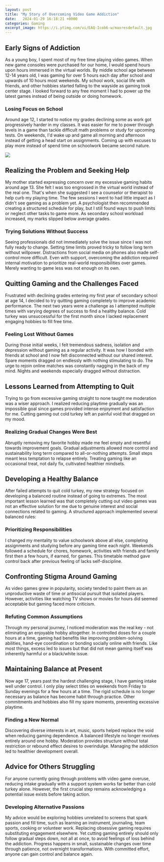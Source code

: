 ```yaml
---
layout: post
title: "My Story of Overcoming Video Game Addiction"
date:   2024-01-29 16:18:21 +0000
categories: Gaming
excerpt_image: https://i.ytimg.com/vi/EAQ-Icob6-w/maxresdefault.jpg
---
```


## Early Signs of Addiction 
As a young boy, I spent most of my free time playing video games. When new game consoles were purchased for our home, I would spend hours upon hours immersed in the virtual worlds. By middle school age between 12-14 years old, I was gaming for over 5 hours each day after school and upwards of 10 hours most weekends. My school work, social life with friends, and other hobbies started falling to the wayside as gaming took center stage. I looked forward to any free moment I had to power up the latest games instead of being outside or doing homework.
### Losing Focus on School 
Around age 12, I started to notice my grades declining some as work got progressively harder in my classes. It was easier for me to power through levels in a game than tackle difficult math problems or study for upcoming tests. On weekends, I'd wake up and game all morning and afternoon instead of getting a head start on assignments. Coming up with excuses to play more instead of spend time on schoolwork became second nature.

![](https://i.ytimg.com/vi/EAQ-Icob6-w/maxresdefault.jpg)
## Realizing the Problem and Seeking Help
My mother started expressing concern over my excessive gaming habits around age 13. She felt I was too engrossed in the virtual world instead of the real one. That's when she suggested I see a counselor or therapist to help curb my playing time. The few sessions I went to had little impact as I didn't see gaming as a problem yet. A psychologist then recommended creating a structured schedule for play, but I still found ways to push limits or neglect other tasks to game more. As secondary school workload increased, my marks slipped below average grades. 
### Trying Solutions Without Success
Seeing professionals did not immediately solve the issue since I was not fully ready to change. Setting time limits proved tricky to follow long term without willpower. Distractions from social media on phones also made self-control more difficult. Even with support, overcoming the addiction required internal motivation to prioritize real-world responsibilities over games. Merely wanting to game less was not enough on its own.
## Quitting Gaming and the Challenges Faced
Frustrated with declining grades entering my first year of secondary school at age 14, I decided to try quitting gaming completely to improve academic performance. The next two years were a challenge as I attempted multiple times with varying degrees of success to find a healthy balance. Cold turkey was unsuccessful for the first month since I lacked replacement engaging hobbies to fill free time. 
### Feeling Lost Without Games 
During those initial weeks, I felt tremendous sadness, isolation and depression without gaming as a regular activity. It was how I bonded with friends at school and I now felt disconnected without our shared interest. Spare moments dragged on endlessly with nothing stimulating to do. The urge to rejoin online matches was constantly nagging in the back of my mind. Nights and weekends especially dragged without distraction.
## Lessons Learned from Attempting to Quit
Trying to go from excessive gaming straight to none taught me moderation was a wiser approach. I realized reducing playtime gradually was an impossible goal since games provided intense enjoyment and satisfaction for me. Cutting gaming out cold turkey left an painful void that dragged on my mood.
### Realizing Gradual Changes Were Best 
Abruptly removing my favorite hobby made me feel empty and resentful towards improvement goals. Gradual adjustments allowed more control and sustainability long term compared to all-or-nothing attempts. Small steps meant less temptation to relapse entirely. Treating gaming like an occasional treat, not daily fix, cultivated healthier mindsets.
## Developing a Healthy Balance
After failed attempts to quit cold turkey, my new strategy focused on developing a balanced routine instead of going to extremes. The most important lesson learned was that completely cutting out video games was not an effective solution for me due to genuine interest and social connections related to gaming. A structured approach implemented several balanced rules:
### Prioritizing Responsibilities 
I changed my mentality to value schoolwork above all else, completing assignments and studying before any gaming time each night. Weekends followed a schedule for chores, homework, activities with friends and family first then a few hours, if earned, for games. This timetable method gave control back after previous feeling of lacks self-discipline.
## Confronting Stigma Around Gaming  
As video games grew in popularity, society tended to paint them as an unproductive waste of time or antisocial pursuit that isolated players. However, activities like watching TV shows or movies for hours did seemed acceptable but gaming faced more criticism.
### Refuting Common Assumptions
Through my personal journey, I noticed moderation was the real key - not eliminating an enjoyable hobby altogether. In controlled doses for a couple hours at a time, gaming had benefits like improving problem-solving abilities, hand-eye coordination or bonding socially online with friends. Like most things, excess led to issues but that did not mean gaming itself was inherently harmful or a black/white issue.
## Maintaining Balance at Present
Now age 17, years past the hardest challenging stage, I have gaming intake well under control. I only play select titles on weekends from Friday to Sunday evenings for a few hours at a time. The rigid schedule is no longer necessary as balance has become habit through practice. Other commitments and hobbies also fill my spare moments, preventing excessive playtime.
### Finding a New Normal  
Discovering diverse interests in art, music, sports helped replace the void when reducing gaming dependence. A balanced lifestyle no longer revolves entirely around one hobby. Moderation provides structure without total restriction or rebound effect desires to overindulge. Managing the addiction led to healthier development overall.
## Advice for Others Struggling
For anyone currently going through problems with video game overuse, reducing intake gradually with a support system works far better than cold turkey alone. However, the first crucial step remains acknowledging a potential issue exists before taking action.
### Developing Alternative Passions
My advice would be exploring hobbies unrelated to screens that spark passion and fill time, such as learning an instrument, journaling, team sports, cooking or volunteer work. Replacing obsessive gaming requires substituting engagement elsewhere. Yet cutting gaming entirely should only follow gradual steps down, not all at once, to avoid feelings of loss behind the addiction. Progress happens in small, sustainable changes over time through patience, not overnight transformations. With committed effort, anyone can gain control and balance again.